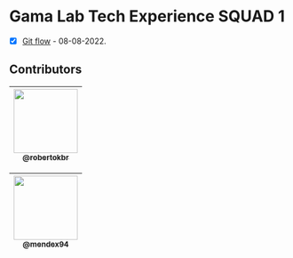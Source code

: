 # Gama Lab Tech Experience SQUAD 1 
- [x] [Git flow](./gitflow/README.md) - 08-08-2022.

## Contributors

| [<img src="https://avatars.githubusercontent.com/u/60328400?v=4" width="115"><br><sub>@robertokbr</sub>](https://github.com/robertokbr) |
| :---: |

| [<img src="https://avatars.githubusercontent.com/u/59844712?v=4" width="115"><br><sub>@mendex94</sub>](https://github.com/mendex94) |
| :---: |